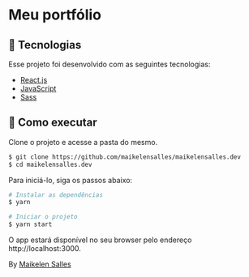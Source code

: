 # Meu portfólio

## 🧪 Tecnologias

Esse projeto foi desenvolvido com as seguintes tecnologias:

- [React.js](https://reactjs.org)
- [JavaScript](https://javascript.info/js)
- [Sass](https://sass-lang.com/)

## 🚀 Como executar

Clone o projeto e acesse a pasta do mesmo.

```bash
$ git clone https://github.com/maikelensalles/maikelensalles.dev
$ cd maikelensalles.dev
```

Para iniciá-lo, siga os passos abaixo:
```bash
# Instalar as dependências
$ yarn

# Iniciar o projeto
$ yarn start
```
O app estará disponível no seu browser pelo endereço http://localhost:3000.

By [Maikelen Salles](https://maikelensalles.site)